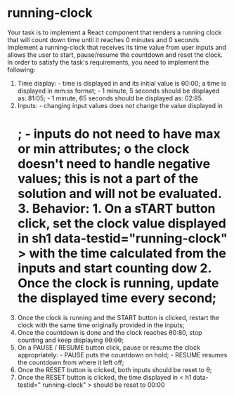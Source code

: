 # running-clock
Your task is to implement a React component that renders a running clock that will count down time until it reaches 0 minutes and 0 seconds 
Implement a running-clock that receives its time value from user inputs and allows the user to start, pause/resume the countdown and reset the clock. In order to satisfy the task's requirements, you need to implement the following: 
1. Time display: - time is displayed in and its initial value is θ0:00; a time is displayed in mm:ss format; - 1 minute, 5 seconds should be displayed as: 81:05; - 1 minute, 65 seconds should be displayed as: 02:85. 
2. Inputs: - changing input values does not change the value displayed in <h1 data-testid=" running-clock" >; - inputs do not need to have max or min attributes; o the clock doesn't need to handle negative values; this is not a part of the solution and will not be evaluated. 3. Behavior: 1. On a sTART button click, set the clock value displayed in sh1 data-testid="running-clock" > with the time calculated from the inputs and start counting dow 2. Once the clock is running, update the displayed time every second; 
 3. Once the clock is running and the START button is clicked, restart the clock with the same time originally provided in the inputs; 
 4. Once the countdown is done and the clock reaches θ0:80, stop counting and keep displaying θθ:θθ; 
 5. On a PAUSE / RESUME button click, pause or resume the clock appropriately: - PAUSE puts the countdown on hold; - RESUME resumes the countdown from where it left off; 
 6. Once the RESET button is clicked, both inputs should be reset to θ; 
 7. Once the RESET button is clicked, the time displayed in < h1 data-testid=" running-clock" > should be reset to 00:00
